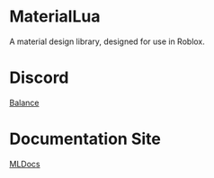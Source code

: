 # MaterialLua
A material design library, designed for use in Roblox.

# Discord
[Balance](https://discord.gg/jzR3vfV)

# Documentation Site
[MLDocs](http://materiallua.gq)
